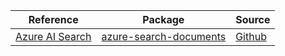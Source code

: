 | Reference | Package | Source |
|---|---|---|
|[Azure AI Search](search-documents-readme.md)|[azure-search-documents](https://pypi.org/project/azure-search-documents)|[Github](https://github.com/Azure/azure-sdk-for-python/blob/main/sdk/search/azure-search-documents)|

